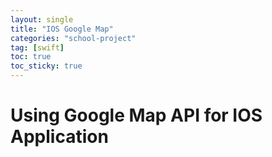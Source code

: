 ```yaml
---
layout: single
title: "IOS Google Map"
categories: "school-project"
tag: [swift]
toc: true
toc_sticky: true
---
```


# Using Google Map API for IOS Application